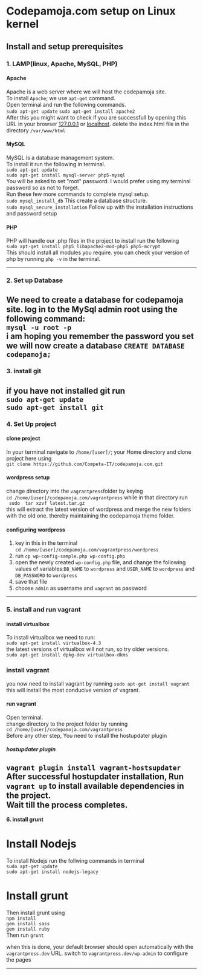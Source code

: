 # Codepamoja.com setup on Linux kernel
## Install and setup prerequisites 
### 1. LAMP(linux, Apache, MySQL, PHP)
#### Apache 
Apache is a web server where we will host the codepamoja site.  
To install ```Apache```; we use ``apt-get`` command.  
Open terminal and run the following commands.    
```sudo apt-get update``` 
```sudo apt-get install apache2```  
After this you might want to check if you are successfull by opening this URL in your browser [127.0.0.1](http://127.0.0.1) or [localhost](http://localhost).
delete the index.html file in the directory ```/var/www/html```
#### MySQL
MySQL is a database management system.  
To install it run the following in terminal.  
```sudo apt-get update```  
```sudo apt-get install mysql-server php5-mysql```  
You will be asked to set "root" password. I would prefer using my terminal password so as not to forget.  
Run these few more commands to complete mysql setup.  
```sudo mysql_install_db``` This create a database structure.  
```sudo mysql_secure_installation```
Follow up with the installation instructions and password setup
#### PHP
PHP will handle our .php files in the project
to install run the following  
```sudo apt-get install php5 libapache2-mod-php5 php5-mcrypt```   
This should install all modules you require.
you can check your version of php by running `php -v` in the terminal.
 
---
### 2. Set up Database
We need to create a database for codepamoja site.
log in to the MySql admin root using the following command:  
```mysql -u root -p```  
i am hoping you remember the password you set
we will now create a database ```CREATE DATABASE codepamoja;```
---
### 3. install git
if you have not installed git run   
```sudo apt-get update ```  
```sudo apt-get install git```
----
### 4. Set Up project
#### clone project
In your terminal  navigate to ```/home/[user]/```;  your Home directory and clone project here using   
```git clone https://github.com/Competa-IT/codepamoja.com.git```
#### wordpress setup
change directory into the `vagrantpress`folder by keying  
`cd /home/[user]/codepamoja.com/vagrantpress` while in that directory
run  
` sudo  tar xzvf latest.tar.gz`  
this will extract the latest version of wordpress and merge the new folders with the old one. thereby maintaining the codepamoja theme folder. 
#### configuring wordpress  
1. key in this in the terminal   
`cd /home/[user]/codepamoja.com/vagrantpress/wordpress` 
2. run `cp wp-config-sample.php wp-config.php`
3. open the newly created `wp-config.php` file, and change the following values of variables:`DB_NAME` to `wordpress` and `USER_NAME` to `wordpress` and `DB_PASSWORD` to `wordpress`
4. save that file
5. choose `admin` as username and `vagrant` as password
---
### 5. install and run  vagrant
#### install virtualbox
To install virtualbox we need to run:  
``sudo apt-get install virtualbox-4.3``  
the latest versions of virtualbox will not run, so try older versions.  
``sudo apt-get install dpkg-dev virtualbox-dkms`` 
 ### install vagrant
you now need to install vagrant by running `sudo apt-get install vagrant`  
this will install the most conducive version of vagrant.
#### run vagrant
Open terminal.  
change directory to the project folder by running  
`cd /home/[user]/codepamoja.com/vagrantpress`  
Before any other step, You need to install the hostupdater plugin
##### hostupdater plugin
`vagrant plugin install vagrant-hostsupdater`  
After successful hostupdater installation, 
Run `vagrant up` to install available dependencies in the project.  
Wait till the process completes. 
---
  **6. install grunt**
 # Install Nodejs
To install Nodejs  run the follwing commands in terminal  
`sudo apt-get update`  
 `sudo apt-get install nodejs-legacy`  
 
 # Install grunt
 Then install grunt using   
 `npm install`  
 `gem install sass`   
 `gem install ruby`   
 Then run `grunt`
 
 when this is done, your default browser should open automatically with the `vagrantpress.dev` URL.
 switch to `vagrantpress.dev/wp-admin` to configure the pages
 
 ----